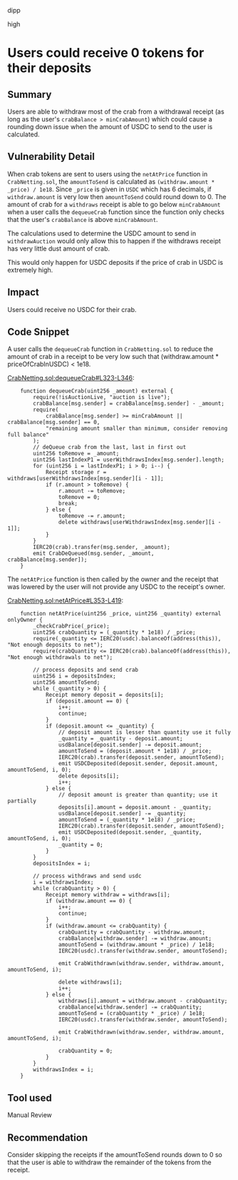 dipp

high

# Users could receive 0 tokens for their deposits

## Summary

Users are able to withdraw most of the crab from a withdrawal receipt (as long as the user's ```crabBalance > minCrabAmount```) which could cause a rounding down issue when the amount of USDC to send to the user is calculated.

## Vulnerability Detail

When crab tokens are sent to users using the ```netAtPrice``` function in ```CrabNetting.sol```, the ```amountToSend``` is calculated as ```(withdraw.amount * _price) / 1e18```. Since ```_price``` is given in ```USDC``` which has 6 decimals, if ```withdraw.amount``` is very low then ```amountToSend``` could round down to 0. The amount of crab for a ```withdraws``` receipt is able to go below ```minCrabAmount``` when a user calls the ```dequeueCrab``` function since the function only checks that the user's ```crabBalance``` is above ```minCrabAmount```.

The calculations used to determine the USDC amount to send in ```withdrawAuction``` would only allow this to happen if the withdraws receipt has very little dust amount of crab.

This would only happen for USDC deposits if the price of crab in USDC is extremely high.

## Impact

Users could receive no USDC for their crab.

## Code Snippet

A user calls the ```dequeueCrab``` function in ```CrabNetting.sol``` to reduce the amount of crab in a receipt to be very low such that (withdraw.amount * priceOfCrabInUSDC) < 1e18.

[CrabNetting.sol:dequeueCrab#L323-L346](https://github.com/sherlock-audit/2022-11-opyn/blob/main/crab-netting/src/CrabNetting.sol#L323-L346):
```solidity
    function dequeueCrab(uint256 _amount) external {
        require(!isAuctionLive, "auction is live");
        crabBalance[msg.sender] = crabBalance[msg.sender] - _amount;
        require(
            crabBalance[msg.sender] >= minCrabAmount || crabBalance[msg.sender] == 0,
            "remaining amount smaller than minimum, consider removing full balance"
        );
        // deQueue crab from the last, last in first out
        uint256 toRemove = _amount;
        uint256 lastIndexP1 = userWithdrawsIndex[msg.sender].length;
        for (uint256 i = lastIndexP1; i > 0; i--) {
            Receipt storage r = withdraws[userWithdrawsIndex[msg.sender][i - 1]];
            if (r.amount > toRemove) {
                r.amount -= toRemove;
                toRemove = 0;
                break;
            } else {
                toRemove -= r.amount;
                delete withdraws[userWithdrawsIndex[msg.sender][i - 1]];
            }
        }
        IERC20(crab).transfer(msg.sender, _amount);
        emit CrabDeQueued(msg.sender, _amount, crabBalance[msg.sender]);
    }
```

The ```netAtPrice``` function is then called by the owner and the receipt that was lowered by the user will not provide any USDC to the receipt's owner.

[CrabNetting.sol:netAtPrice#L353-L419](https://github.com/sherlock-audit/2022-11-opyn/blob/main/crab-netting/src/CrabNetting.sol#L353-L419):
```solidity
    function netAtPrice(uint256 _price, uint256 _quantity) external onlyOwner {
        _checkCrabPrice(_price);
        uint256 crabQuantity = (_quantity * 1e18) / _price;
        require(_quantity <= IERC20(usdc).balanceOf(address(this)), "Not enough deposits to net");
        require(crabQuantity <= IERC20(crab).balanceOf(address(this)), "Not enough withdrawals to net");

        // process deposits and send crab
        uint256 i = depositsIndex;
        uint256 amountToSend;
        while (_quantity > 0) {
            Receipt memory deposit = deposits[i];
            if (deposit.amount == 0) {
                i++;
                continue;
            }
            if (deposit.amount <= _quantity) {
                // deposit amount is lesser than quantity use it fully
                _quantity = _quantity - deposit.amount;
                usdBalance[deposit.sender] -= deposit.amount;
                amountToSend = (deposit.amount * 1e18) / _price;
                IERC20(crab).transfer(deposit.sender, amountToSend);
                emit USDCDeposited(deposit.sender, deposit.amount, amountToSend, i, 0);
                delete deposits[i];
                i++;
            } else {
                // deposit amount is greater than quantity; use it partially
                deposits[i].amount = deposit.amount - _quantity;
                usdBalance[deposit.sender] -= _quantity;
                amountToSend = (_quantity * 1e18) / _price;
                IERC20(crab).transfer(deposit.sender, amountToSend);
                emit USDCDeposited(deposit.sender, _quantity, amountToSend, i, 0);
                _quantity = 0;
            }
        }
        depositsIndex = i;

        // process withdraws and send usdc
        i = withdrawsIndex;
        while (crabQuantity > 0) {
            Receipt memory withdraw = withdraws[i];
            if (withdraw.amount == 0) {
                i++;
                continue;
            }
            if (withdraw.amount <= crabQuantity) {
                crabQuantity = crabQuantity - withdraw.amount;
                crabBalance[withdraw.sender] -= withdraw.amount;
                amountToSend = (withdraw.amount * _price) / 1e18;
                IERC20(usdc).transfer(withdraw.sender, amountToSend);

                emit CrabWithdrawn(withdraw.sender, withdraw.amount, amountToSend, i);

                delete withdraws[i];
                i++;
            } else {
                withdraws[i].amount = withdraw.amount - crabQuantity;
                crabBalance[withdraw.sender] -= crabQuantity;
                amountToSend = (crabQuantity * _price) / 1e18;
                IERC20(usdc).transfer(withdraw.sender, amountToSend);

                emit CrabWithdrawn(withdraw.sender, withdraw.amount, amountToSend, i);

                crabQuantity = 0;
            }
        }
        withdrawsIndex = i;
    }
```

## Tool used

Manual Review

## Recommendation

Consider skipping the receipts if the amountToSend rounds down to 0 so that the user is able to withdraw the remainder of the tokens from the receipt.